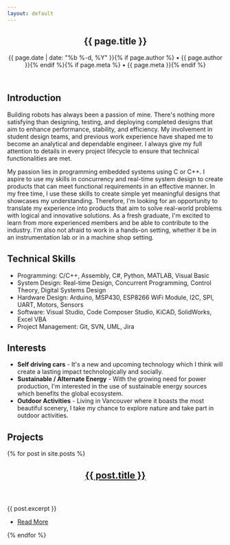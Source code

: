 ```yaml
---
layout: default
---
```


<div id="main">
  <article>
    <header>
      <h1 class="post-title">{{ page.title }}</h1>
      <p class="post-meta">{{ page.date | date: "%b %-d, %Y" }}{% if page.author %} • {{ page.author }}{% endif %}{% if page.meta %} • {{ page.meta }}{% endif %}</p>
    </header>

<section>
<div class="info" markdown="1">  

## Introduction
Building robots has always been a passion of mine. There's nothing more satisfying than designing, testing, and deploying completed designs that aim to enhance performance, stability, and efficiency. My involvement in student design teams, and previous work experience have shaped me to become an analytical and dependable engineer. I always give my full attention to details in every project lifecycle to ensure that technical functionalities are met.

My passion lies in programming embedded systems using C or C++. I aspire to use my skills in concurrency and real-time system design to create products that can meet functional requirements in an effective manner. In my free time, I use these skills to create simple yet meaningful designs that showcases my understanding. Therefore, I'm looking for an opportunity to translate my experience into products that aim to solve real-world problems with logical and innovative solutions. As a fresh graduate, I'm excited to learn from more experienced members and be able to contribute to the industry. I'm also not afraid to work in a hands-on setting, whether it be in an instrumentation lab or in a machine shop setting. 

## Technical Skills
* Programming: C/C++, Assembly, C#, Python, MATLAB, Visual Basic
* System Design: Real-time Design, Concurrent Programming, Control Theory, Digital Systems Design
* Hardware Design: Arduino, MSP430, ESP8266 WiFi Module, I2C, SPI, UART, Motors, Sensors
* Software: Visual Studio, Code Composer Studio, KiCAD, SolidWorks, Excel VBA
* Project Management: Git, SVN, UML, Jira

## Interests
* **Self driving cars** - It's a new and upcoming technology which I think will create a lasting impact technologically and socially.
* **Sustainable / Alternate Energy** - With the growing need for power production, I'm interested in the use of sustainable energy sources which benefits the global ecosystem.
* **Outdoor Activities** - Living in Vancouver where it boasts the most beautiful scenery, I take my chance to explore nature and take part in outdoor activities.

## Projects

</div>	  
    </section>
    <section>
      <footer>
        <div class="row">
        {% for post in site.posts %}
        <article class="{% cycle '6u', '6u$' %} 12u(small) excerpt">
          <header>
            <h2><a href="{{ post.url }}">{{ post.title }}</a></h2>
          </header>
          <section>
            {{ post.excerpt }}
          </section>
          <footer>
            <ul class="actions">
              <li><a href="{{ post.url }}" class="button">Read More</a></li>
            </ul>
          </footer>
        </article>
        {% endfor %}  
        </div>
      </footer>
    </section>
  </article>
</div>

